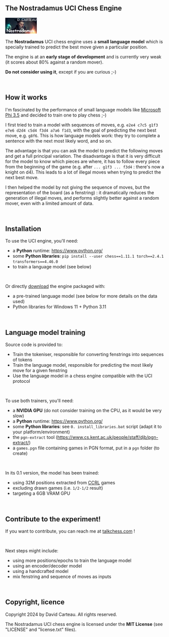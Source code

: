 ## The Nostradamus UCI Chess Engine

![Logo](/v0.1/nostradamus.jpg)

The **Nostradamus** UCI chess engine uses a **small language model** which is specially trained to predict the best move given a particular position.

The engine is at an **early stage of development** and is currently very weak (it scores about 80% against a random mover).

**Do not consider using it**, except if you are curious ;-)

<br/>

## How it works

I'm fascinated by the performance of small language models like [Microsoft Phi 3.5](https://huggingface.co/microsoft/Phi-3.5-mini-instruct) and decided to train one to play chess ;-)

I first tried to train a model with sequences of moves, e.g. `e2e4 c7c5 g1f3 e7e6 d2d4 c5d4 f3d4 a7a6 f1d3`, with the goal of predicting the next best move, e.g. `g8f6`. This is how language models work: they try to complete a sentence with the next most likely word, and so on.

The advantage is that you can ask the model to predict the following moves and get a full principal variation. The disadvantage is that it is very difficult for the model to know which pieces are where, it has to follow every piece from the beginning of the game (e.g. after `... g1f3 ... f3d4` : there's now a knight on d4). This leads to a lot of illegal moves when trying to predict the next best move.

I then helped the model by not giving the sequence of moves, but the representation of the board (as a fenstring) : it dramatically reduces the generation of illegal moves, and performs slightly better against a random mover, even with a limited amount of data.

<br/>

## Installation

To use the UCI engine, you'll need:
- a **Python** runtime: https://www.python.org/
- some **Python libraries**: `pip install --user chess==1.11.1 torch==2.4.1 transformers==4.46.0`
- to train a language model (see below)

<br/>

Or directly [download](https://www.orionchess.com/download/Nostradamus-v0.1.zip) the engine packaged with:
- a pre-trained language model (see below for more details on the data used)
- Python libraries for Windows 11 + Python 3.11

<br/>

## Language model training

Source code is provided to:

- Train the tokeniser, responsible for converting fenstrings into sequences of tokens
- Train the language model, responsible for predicting the most likely move for a given fenstring
- Use the language model in a chess engine compatible with the UCI protocol

<br/>

To use both trainers, you'll need:

- a **NVIDIA GPU** (do not consider training on the CPU, as it would be very slow)
- a **Python** runtime: https://www.python.org/
- some **Python libraries**: see `0. install_libraries.bat` script (adapt it to your platform/environment)
- the `pgn-extract` tool (https://www.cs.kent.ac.uk/people/staff/djb/pgn-extract/)
- a `games.pgn` file containing games in PGN format, put in a `pgn` folder (to create)

<br/>

In its 0.1 version, the model has been trained:
- using 32M positions extracted from [CCRL](https://www.computerchess.org.uk/ccrl/) games
- excluding drawn games (i.e. `1/2-1/2` result)
- targeting a 6GB VRAM GPU

<br/>

## Contribute to the experiment!

If you want to contribute, you can reach me at [talkchess.com](https://www.talkchess.com) !

<br/>

Next steps might include:
- using more positions/epochs to train the language model
- using an encoder/decoder model
- using a handcrafted model
- mix fenstring and sequence of moves as inputs

<br/>

## Copyright, licence

Copyright 2024 by David Carteau. All rights reserved.

The Nostradamus UCI chess engine is licensed under the **MIT License** (see "LICENSE" and "license.txt" files).
